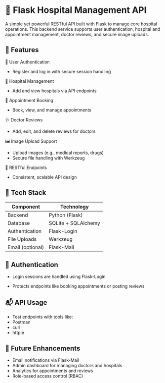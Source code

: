 # 🏥 Flask Hospital Management API
A simple yet powerful RESTful API built with Flask to manage core hospital operations. This backend service supports user authentication, hospital and appointment management, doctor reviews, and secure image uploads.

## 🚀 Features
👤 User Authentication
- Register and log in with secure session handling

🏨 Hospital Management
- Add and view hospitals via API endpoints

📅 Appointment Booking
- Book, view, and manage appointments

🩺 Doctor Reviews
- Add, edit, and delete reviews for doctors

🖼️ Image Upload Support
- Upload images (e.g., medical reports, drugs)
- Secure file handling with Werkzeug

🔗 RESTful Endpoints
- Consistent, scalable API design

## 🧱 Tech Stack
| Component        | Technology          |
| ---------------- | ------------------- |
| Backend          | Python (Flask)      |
| Database         | SQLite + SQLAlchemy |
| Authentication   | Flask-Login         |
| File Uploads     | Werkzeug            |
| Email (optional) | Flask-Mail          |


## 🔐 Authentication
- Login sessions are handled using Flask-Login

- Protects endpoints like booking appointments or posting reviews

## 📬 API Usage
- Test endpoints with tools like:
- Postman
- curl
- httpie

## 🧠 Future Enhancements
- Email notifications via Flask-Mail
- Admin dashboard for managing doctors and hospitals
- Analytics for appointments and reviews
- Role-based access control (RBAC)
